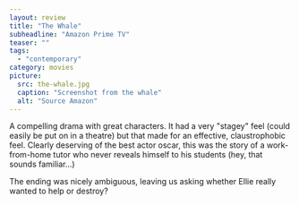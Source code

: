 ```yaml
---
layout: review
title: "The Whale"
subheadline: "Amazon Prime TV"
teaser: ""
tags:
  - "contemporary"
category: movies
picture:
  src: the-whale.jpg
  caption: "Screenshot from the whale"
  alt: "Source Amazon"
---
```


A compelling drama with great characters. It had a very "stagey" feel (could easily be put on in a
theatre) but that made for an effective, claustrophobic feel. Clearly deserving of the best actor oscar,
this was the story of a work-from-home tutor who never reveals himself to his students (hey, that
sounds familiar...) 

The ending was nicely ambiguous, leaving us asking whether Ellie really wanted to help or destroy?
